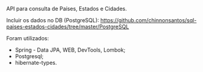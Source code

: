 API para consulta de Países, Estados e Cidades.

Incluir os dados no DB (PostgreSQL): 
https://github.com/chinnonsantos/sql-paises-estados-cidades/tree/master/PostgreSQL  

Foram utilizados:  

- Spring - Data JPA, WEB, DevTools, Lombok;  
- Postgresql;  
- hibernate-types.


